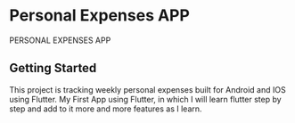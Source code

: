 # Personal Expenses APP

PERSONAL EXPENSES APP

## Getting Started

This project is tracking weekly personal expenses built for Android and IOS using Flutter.
My First App using Flutter, in which I will learn flutter step by step and add to it more and
more features as I learn.
